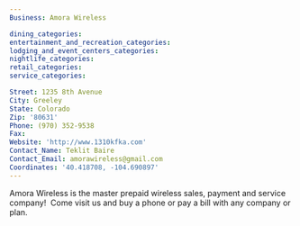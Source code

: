 ```yaml
---
Business: Amora Wireless

dining_categories:
entertainment_and_recreation_categories:
lodging_and_event_centers_categories:
nightlife_categories:
retail_categories:
service_categories:

Street: 1235 8th Avenue
City: Greeley
State: Colorado
Zip: '80631'
Phone: (970) 352-9538
Fax:
Website: 'http://www.1310kfka.com'
Contact_Name: Teklit Baire
Contact_Email: amorawireless@gmail.com
Coordinates: '40.418708, -104.690897'
---
```



Amora Wireless is the master prepaid wireless sales, payment and service company! &nbsp;Come visit us and buy a phone or pay a bill with any company or plan.